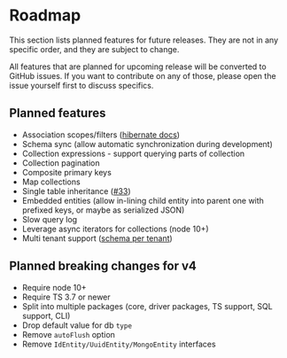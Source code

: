 # Roadmap

This section lists planned features for future releases. They are not in any specific 
order, and they are subject to change. 

All features that are planned for upcoming release will be converted to GitHub issues. 
If you want to contribute on any of those, please open the issue yourself first to 
discuss specifics.  

## Planned features

- Association scopes/filters ([hibernate docs](https://docs.jboss.org/hibernate/orm/3.6/reference/en-US/html/filters.html))
- Schema sync (allow automatic synchronization during development)
- Collection expressions - support querying parts of collection
- Collection pagination
- Composite primary keys
- Map collections
- Single table inheritance ([#33](https://github.com/mikro-orm/mikro-orm/issues/33))
- Embedded entities (allow in-lining child entity into parent one with prefixed keys, or maybe as serialized JSON)
- Slow query log
- Leverage async iterators for collections (node 10+)
- Multi tenant support ([schema per tenant](https://dzone.com/articles/spring-boot-hibernate-multitenancy-implementation))

## Planned breaking changes for v4

- Require node 10+
- Require TS 3.7 or newer
- Split into multiple packages (core, driver packages, TS support, SQL support, CLI)
- Drop default value for db `type`
- Remove `autoFlush` option
- Remove `IdEntity/UuidEntity/MongoEntity` interfaces
